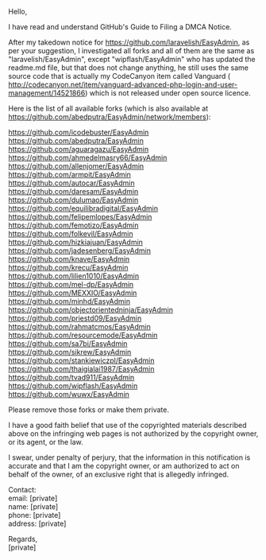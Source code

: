 Hello,

I have read and understand GitHub's Guide to Filing a DMCA Notice.

After my takedown notice for https://github.com/laravelish/EasyAdmin, as
per your suggestion, I investigated all forks and all of them are the same
as "laravelish/EasyAdmin", except "wipflash/EasyAdmin" who has updated the
readme.md file, but that does not change anything, he still uses the same
source code that is actually my CodeCanyon item called Vanguard (
http://codecanyon.net/item/vanguard-advanced-php-login-and-user-management/14521866)
which is not released under open source licence.

Here is the list of all available forks (which is also available at
https://github.com/abedputra/EasyAdmin/network/members):

https://github.com/icodebuster/EasyAdmin  
https://github.com/abedputra/EasyAdmin  
https://github.com/aguaragazu/EasyAdmin  
https://github.com/ahmedelmasry66/EasyAdmin  
https://github.com/allenjomer/EasyAdmin  
https://github.com/armpit/EasyAdmin  
https://github.com/autocar/EasyAdmin  
https://github.com/daresam/EasyAdmin  
https://github.com/dulumao/EasyAdmin  
https://github.com/equilibradigital/EasyAdmin  
https://github.com/felipemlopes/EasyAdmin  
https://github.com/femotizo/EasyAdmin  
https://github.com/folkevil/EasyAdmin  
https://github.com/hizkiajuan/EasyAdmin   
https://github.com/jadesenberg/EasyAdmin  
https://github.com/knave/EasyAdmin  
https://github.com/krecu/EasyAdmin  
https://github.com/lilien1010/EasyAdmin  
https://github.com/mel-dp/EasyAdmin  
https://github.com/MEXXIO/EasyAdmin  
https://github.com/minhd/EasyAdmin  
https://github.com/objectorientedninja/EasyAdmin  
https://github.com/priestd09/EasyAdmin  
https://github.com/rahmatcmos/EasyAdmin  
https://github.com/resourcemode/EasyAdmin  
https://github.com/sa7bi/EasyAdmin  
https://github.com/sikrew/EasyAdmin  
https://github.com/stankiewiczpl/EasyAdmin  
https://github.com/thaigialai1987/EasyAdmin  
https://github.com/tvad911/EasyAdmin  
https://github.com/wipflash/EasyAdmin  
https://github.com/wuwx/EasyAdmin  

Please remove those forks or make them private.

I have a good faith belief that use of the copyrighted materials described
above on the infringing web pages is not authorized by the copyright owner,
or its agent, or the law.

I swear, under penalty of perjury, that the information in this
notification is accurate and that I am the copyright owner, or am
authorized to act on behalf of the owner, of an exclusive right that is
allegedly infringed.

Contact:  
email: [private]  
name: [private]   
phone: [private]  
address: [private]  

Regards,  
[private]
